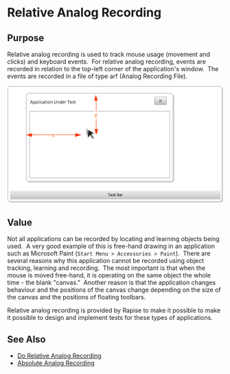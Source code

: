 # Relative Analog Recording

## Purpose

Relative analog recording is used to track mouse usage (movement and clicks) and keyboard events.  For relative analog recording, events are recorded in relation to the top-left corner of the application's window.  The events are recorded in a file of type arf (Analog Recording File).

![analog\_recording\_relative](./img/relative_analog_learning1.png)

## Value

Not all applications can be recorded by locating and learning objects being used.  A very good example of this is free-hand drawing in an application such as Microsoft Paint (`Start Menu > Accessories > Paint`).  There are several reasons why this application cannot be recorded using object tracking, learning and recording.  The most important is that when the mouse is moved free-hand, it is operating on the same object the whole time - the blank "canvas."  Another reason is that the application changes behaviour and the positions of the canvas change depending on the size of the canvas and the positions of floating toolbars.

Relative analog recording is provided by Rapise to make it possible to make it possible to design and implement tests for these types of applications.

## See Also

- [Do Relative Analog Recording](do_relative_analog_recording.md)
- [Absolute Analog Recording](absolute_analog_learning.md)

